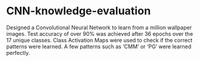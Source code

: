 # CNN-knowledge-evaluation
Designed a Convolutional Neural Network to learn from a million wallpaper images. Test accuracy of over 90% was achieved after 36 epochs over the 17 unique classes. Class Activation Maps were used to check if the correct patterns were learned. A few patterns such as ‘CMM’ or ‘PG’ were learned perfectly.
